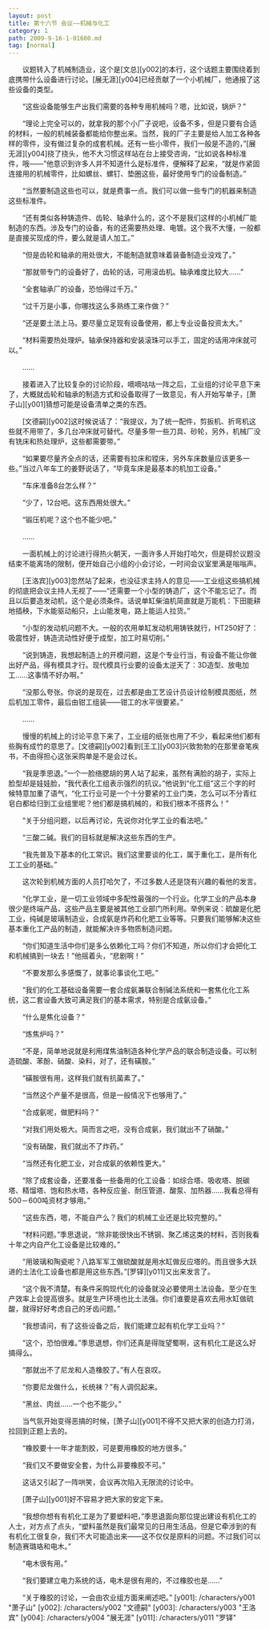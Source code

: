 ```yaml
---
layout: post
title: 第十六节 会议——机械与化工
category: 1
path: 2009-9-16-1-01600.md
tag: [normal]
---
```


　　议题转入了机械制造业，这个是[文总][y002]的本行，这个话题主要围绕着到底携带什么设备进行讨论。[展无涯][y004]已经贡献了一个小机械厂，他通报了这些设备的类型。

　　“这些设备能够生产出我们需要的各种专用机械吗？嗯，比如说，锅炉？”

　　“理论上完全可以的，就拿我的那个小厂子说吧，设备不多，但是只要有合适的材料，一般的机械装备都能给你整出来。当然，我的厂子主要是给人加工各种各样的零件，没有做过复杂的成套机械。还有一些小零件，我们一般是不造的，”[展无涯][y004]挠了挠头，他不大习惯这样站在台上接受咨询，“比如说各种标准件，哦——”他意识到许多人并不知道什么是标准件，便解释了起来，“就是作紧固连接用的机械零件，比如螺丝、螺钉、垫圈这些，最好使用专门的设备制造。”

　　“当然要制造这些也可以，就是费事一点。我们可以做一些专门的机器来制造这些标准件。

　　“还有类似各种铸造件、齿轮、轴承什么的，这个不是我们这样的小机械厂能制造的东西。涉及专门的设备，有的还需要热处理、电镀。这个我不大懂，一般都是直接买现成的件，要么就是请人加工。”

　　“但是齿轮和轴承的用处很大，不能制造就意味着装备制造业没戏了。”

　　“那就带专门的设备好了，齿轮的话，可用滚齿机。轴承难度比较大……”

　　“全套轴承厂的设备，恐怕得过千万。”

　　“过千万是小事，你哪找这么多熟练工来作做？”

　　“还是要土法上马。要尽量立足现有设备使用，都上专业设备投资太大。”

　　“材料需要热处理炉。轴承保持器和安装滚珠可以手工，固定的话用冲床就可以。”

　　……

　　接着进入了比较复杂的讨论阶段，嘀嘀咕咕一阵之后，工业组的讨论平息下来了，大概就齿轮和轴承的制造方式和设备取得了一致意见，有人开始写单子，[萧子山][y001]猜想可能是设备清单之类的东西。

　　[文德嗣][y002]这时候说话了：“我提议，为了统一配件，剪扳机、折弯机这些就不用带了，多几台冲床就可替代。尽量多带一些刀具、砂轮，另外，机械厂没有铣床和热处理炉，这些都需要带。”

　　“如果要尽量齐全点的话，还需要有拉床和镗床，另外车床数量应该更多一些。”当过八年车工的姜野说话了，“毕竟车床是最基本的机加工设备。”

　　“车床准备8台怎么样？”

　　“少了，12台吧。这东西用处很大。”

　　“锻压机呢？这个也不能少吧。”

　　……

　　一面机械上的讨论进行得热火朝天，一面许多人开始打哈欠，但是碍於议题没结束不能离场的限制，便开始自己小组的小会讨论，一时间会议室里满是嗡嗡声。

　　[王洛宾][y003]忽然站了起来，也没征求主持人的意见——工业组这些搞机械的彻底把会议主持人无视了——“还需要一个小型的铸造厂，这个不能忘记了。而且以后要造发动机，这个是必须条件。话说单缸柴油机简直就是万能机：下田能耕地插秧，下水能驱动船只，上山能发电，路上能运人拉货。”

　　“小型的发动机问题不大。一般的农用单缸发动机用铸铁就行，HT250好了：吸震性好，铸造流动性好便于成型，加工时易切削。”

　　“说到铸造，我想起制造上的开模问题，这是个专业行当，有设备不能让你做出好产品，得有模具才行。现代模具行业要的设备太逆天了：3D造型、放电加工……这事情不好办啊。”

　　“没那么夸张。你说的是现在，过去都是由工艺设计员设计绘制模具图纸，然后机加工零件，最后由钳工组装——钳工的水平很要紧。”

　　……

　　慢慢的机械上的讨论平息下来了，工业组的纸张也用了不少，看起来他们都有些胸有成竹的意思了。[文德嗣][y002]看到[王工][y003]兴致勃勃的在那里奋笔疾书，不由得担心这张采购单是不是会过长。

　　“我是季思退。”一个一脸络腮胡的男人站了起来，虽然有满脸的胡子，实际上脸型却是娃娃脸，“我代表化工组表示强烈的抗议。”他说到“化工组”这三个字的时候特意加重了语气，“化工行业可是一个十分要紧的工业门类，怎么可以不分青红皂白都给归到工业组里呢？他们都是搞机械的，和我们根本不搭界么！”

　　“关于分组问题，以后再讨论，先说你对化学工业的看法吧。”

　　“三酸二碱。我们的目标就是解决这些东西的生产。

　　“我先普及下基本的化工常识。我们这里要谈的化工，属于重化工，是所有化工工业的基础。”

　　这次轮到机械方面的人员打哈欠了，不过多数人还是饶有兴趣的看他的发言。

　　“化学工业，是一切工业领域中多配性最强的一个行业。化学工业的产品本身很少是终端产品，这些产品主要是被其他工业部门所利用。举例来说：硫酸是化肥工业，纯碱是玻璃制造业，合成氨是炸药和化肥工业等等。只要我们能够解决这些基本重化工产品的制造，就能解决许多物质制造问题。

　　“你们知道生活中你们是多么依赖化工吗？你们不知道，所以你们才会把化工和机械搞到一块去！”他摇着头，“悲剧啊！”

　　“不要发那么多感慨了，就事论事谈化工吧。”

　　“我们的化工基础设备需要一套合成氨兼联合制碱法系统和一套焦化化工系统，这二套设备大致可满足我们的基本需求，特别是合成氨设备。”

　　“什么是焦化设备？”

　　“炼焦炉吗？”

　　“不是，简单地说就是利用煤焦油制造各种化学产品的联合制造设备。可以制造硫酸、苯酚、硝酸、染料，对了，还有磺胺。”

　　“磺胺很有用，这样我们就有抗菌素了。”

　　“当然这个产量不是很高，但是一般情况下也够用了。”

　　“合成氨呢，做肥料吗？”

　　“对我们用处极大。简而言之吧，没有合成氨，我们就出不了硝酸。”

　　“没有硝酸，我们就出不了炸药。”

　　“当然还有化肥工业，对合成氨的依赖性更大。”

　　“除了成套设备，还要准备一些备用的化工设备：如综合塔、吸收塔、脱碳塔、精馏塔、饱和热水塔，各种反应釜、耐压管道、酸泵、加热器……我看总得有500－600吨资材才够用。”

　　“这些东西，嗯，不能自产么？我们的机械工业还是比较完整的。”

　　“材料问题。”季思退说，“除非能很快出不锈钢、聚乙烯这类的材料，否则我看十年之内自产化工设备是比较难的。”

　　“用玻璃和陶瓷呢？八路军军工做硫酸就是用水缸做反应塔的。而且很多大跃进的土法化工设备也都是用这些东西。”[罗铎][y011]又出来发言了。

　　“这个我不清楚。有条件采购现代化的设备就没必要使用土法设备。至少在生产效率上会提高很多。就是生产环境也比土法强。你们谁要是喜欢去用水缸做硫酸，就得好好考虑自己的牙齿问题。”

　　“我想请问，有了这些设备之后，我们能建立起有机化学工业吗？”

　　“这个，恐怕很难。”季思退想，你们还真是得陇望蜀啊，这有机化工是这么好搞得么。

　　“那就出不了尼龙和人造橡胶了。”有人在哀叹。

　　“你要尼龙做什么，长统袜？”有人调侃起来。

　　“黑丝、肉丝……一个也不能少。”

　　当气氛开始变得恶搞的时候，[萧子山][y001]不得不又把大家的创造力打消，拉回到正题上去的。

　　“橡胶要十一年才能割胶，可是要用橡胶的地方很多。”

　　“我们又不要做安全套，为什么非要橡胶不可。”

　　这话又引起了一阵哄笑，会议再次陷入无限流的讨论中。

　　[萧子山][y001]好不容易才把大家的安定下来。

　　“我想你想有有机化工是为了要塑料吧，”季思退面向那位提出建设有机化工的人士，对方点了点头，“塑料虽然是我们最常见的日用生活品，但是它牵涉到的有有机化工很复杂，我们不大可能造出来——这不仅仅是原料的问题。不过我们可以制造赛璐珞和电木。”

　　“电木很有用。”

　　“我们要建立电力系统的话，电木是很有用的，不过橡胶也是……”

　　“关于橡胶的讨论，一会由农业组方面来阐述吧。”
[y001]: /characters/y001 "萧子山"
[y002]: /characters/y002 "文德嗣"
[y003]: /characters/y003 "王洛宾"
[y004]: /characters/y004 "展无涯"
[y011]: /characters/y011 "罗铎"
